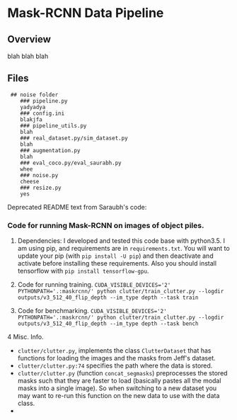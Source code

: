 # Mask-RCNN Data Pipeline
  ## Overview
  blah blah blah
  ## Files
     ## noise folder
        ### pipeline.py
        yadyadya
        ### config.ini
        blakjfa
        ### pipeline_utils.py
        blah
        ### real_dataset.py/sim_dataset.py
        blah
        ### augmentation.py
        blah
        ### eval_coco.py/eval_saurabh.py
        whee
        ### noise.py
        cheese
        ### resize.py
        yes



Deprecated README text from Saraubh's code:

### Code for running Mask-RCNN on images of object piles.

1. Dependencies: I developed and tested this code base with python3.5. I am using pip, and requirements are in `requirements.txt`. You will want to update your pip (with `pip install -U pip`) and then deactivate and activate before installing these requirements. Also you should install tensorflow with `pip install tensorflow-gpu`.

2. Code for running training.
`CUDA_VISIBLE_DEVICES='2' PYTHONPATH='.:maskrcnn/' python clutter/train_clutter.py --logdir outputs/v3_512_40_flip_depth --im_type depth --task train`

3. Code for benchmarking.
`CUDA_VISIBLE_DEVICES='2' PYTHONPATH='.:maskrcnn/' python clutter/train_clutter.py --logdir outputs/v3_512_40_flip_depth --im_type depth --task bench`

4 Misc. Info.
  - `clutter/clutter.py`, implements the class `ClutterDataset` that has functions for loading the images and the masks from Jeff's dataset.
  - `clutter/clutter.py:74` specifies the path where the data is stored.
  - `clutter/clutter.py` (function `concat_segmasks`) preprocesses the stored masks such that they are faster to load (basically pastes all the modal masks into a single image). So when switching to a new dataset you may want to re-run this function on the new data to use with the data class.
  -
